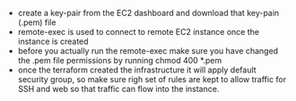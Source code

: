 - create a key-pair from the EC2 dashboard and download that key-pain (.pem) file
- remote-exec is used to connect to remote EC2 instance once the instance is created
- before you actually run the remote-exec make sure you have changed the .pem file permissions by running
chmod 400 *.pem
- once the terraform created the infrastructure it will apply default security group, so make sure righ set of rules are kept to allow traffic for SSH and web so that traffic can flow into the instance.
